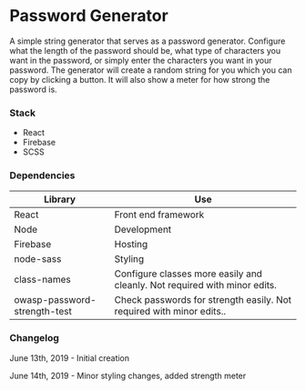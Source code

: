 # Password Generator

A simple string generator that serves as a password generator.
Configure what the length of the password should be, what type of characters you want in the password, or simply enter the characters you want in your password.
The generator will create a random string for you which you can copy by clicking a button. 
It will also show a meter for how strong the password is. 

### Stack
  - React
  - Firebase
  - SCSS

### Dependencies
| Library | Use |
| ------ | ------ |
| React | Front end framework |
| Node | Development |
| Firebase | Hosting |
| node-sass | Styling |
| class-names | Configure classes more easily and cleanly. Not required with minor edits. |
| owasp-password-strength-test | Check passwords for strength easily. Not required with minor edits.. |

### Changelog
June 13th, 2019 - Initial creation

June 14th, 2019 - Minor styling changes, added strength meter